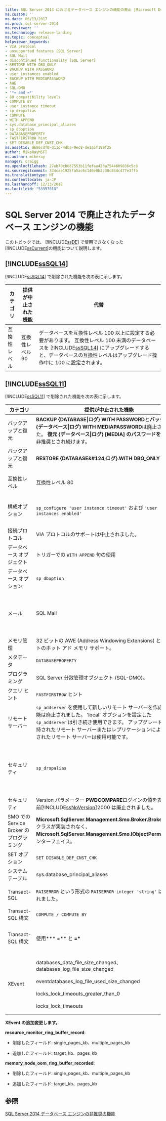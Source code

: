 ```yaml
---
title: SQL Server 2014 におけるデータベース エンジンの機能の廃止 |Microsoft Docs
ms.custom: ''
ms.date: 06/13/2017
ms.prod: sql-server-2014
ms.reviewer: ''
ms.technology: release-landing
ms.topic: conceptual
helpviewer_keywords:
- VIA protocol
- unsupported features [SQL Server]
- SQL Mail
- discontinued functionality [SQL Server]
- RESTORE WITH DBO_ONLY
- BACKUP WITH PASSWORD
- user instances enabled
- BACKUP WITH MEDIAPASSWORD
- AWE
- SQL-DMO
- '*= and =*'
- 80 compatibility levels
- COMPUTE BY
- user instance timeout
- sp_dropalias
- COMPUTE
- WITH APPEND
- sys.database_principal_aliases
- sp_dboption
- DATABASEPROPERTY
- FASTFIRSTROW hint
- SET DISABLE_DEF_CNST_CHK
ms.assetid: d686cdf0-d11d-4dba-9ec8-de1a5f189f25
author: MikeRayMSFT
ms.author: mikeray
manager: craigg
ms.openlocfilehash: 27eb70cb687553b11fefae423a7544609836c5c8
ms.sourcegitcommit: 334cae1925fa5ac6c140e0b2c38c844c477e3ffb
ms.translationtype: HT
ms.contentlocale: ja-JP
ms.lasthandoff: 12/13/2018
ms.locfileid: "53357018"
---
```

# <a name="discontinued-database-engine-functionality-in-sql-server-2014"></a>SQL Server 2014 で廃止されたデータベース エンジンの機能
  このトピックでは、 [!INCLUDE[ssDE](../includes/ssde-md.md)] で使用できなくなった [!INCLUDE[ssCurrent](../includes/sscurrent-md.md)]の機能について説明します。  
  
## <a name="discontinued-features-in-includesssql14includessssql14-mdmd"></a> [!INCLUDE[ssSQL14](../includes/sssql14-md.md)]  
 [!INCLUDE[ssSQL14](../includes/sssql14-md.md)] で削除された機能を次の表に示します。  
  
|カテゴリ|提供が中止された機能|代替|  
|--------------|--------------------------|-----------------|  
|互換性レベル|互換性レベル 90|データベースを互換性レベル 100 以上に設定する必要があります。 互換性レベル 100 未満のデータベースを [!INCLUDE[ssSQL14](../includes/sssql14-md.md)] にアップグレードすると、データベースの互換性レベルはアップグレード操作中に 100 に設定されます。|  
  
## <a name="discontinued-features-in-includesssql11includessssql11-mdmd"></a> [!INCLUDE[ssSQL11](../includes/sssql11-md.md)]  
 [!INCLUDE[ssSQL11](../includes/sssql11-md.md)] で削除された機能を次の表に示します。  
  
|カテゴリ|提供が中止された機能|代替|  
|--------------|--------------------------|-----------------|  
|バックアップと復元|**BACKUP {DATABASE&#124;ログ} WITH PASSWORD**と**バックアップ {データベース&#124;ログ} WITH MEDIAPASSWORD**は廃止されました。 **復元 {データベース&#124;ログ} [MEDIA] のパスワードを使用して**非推奨とされ続けます。|なし|  
|バックアップと復元|**RESTORE {DATABASE&AMP;#124;ログ}.WITH DBO_ONLY**|**RESTORE {DATABASE&AMP;#124;ログ}....RESTRICTED_USER を**|  
|互換性レベル|互換性レベル 80|データベースを以上に設定する必要があります互換性レベル 90 です。|  
|構成オプション|`sp_configure 'user instance timeout'` および `'user instances enabled'`|ローカル データベースの機能を使用します。 詳細については、次を参照してください[SqlLocalDB ユーティリティ。](../tools/sqllocaldb-utility.md)|  
|接続プロトコル|VIA プロトコルのサポートは中止されました。|代わりに TCP を使用してください。|  
|データベース オブジェクト|トリガーでの `WITH APPEND` 句の使用|トリガー全体を再作成してください。|  
|データベース オプション|`sp_dboption`|`ALTER DATABASE`|  
|メール|SQL Mail|データベース メールを使用してください。 詳細については、次を参照してください。[データベース メール](../relational-databases/database-mail/database-mail.md)と[Use Database Mail Instead of SQL Mail](../relational-databases/policy-based-management/use-database-mail-instead-of-sql-mail.md)します。|  
|メモリ管理|32 ビットの AWE (Address Windowing Extensions) と 32 ビットのホット アド メモリ サポート。|64 ビットのオペレーティング システムを使用します。|  
|メタデータ|`DATABASEPROPERTY`|`DATABASEPROPERTYEX`|  
|プログラミング|SQL Server 分散管理オブジェクト (SQL-DMO)。|SQL Server 管理オブジェクト (SMO)|  
|クエリ ヒント|`FASTFIRSTROW` ヒント|`OPTION (FAST` *n* `)`します。|  
|リモート サーバー|`sp_addserver` を使用して新しいリモート サーバーを作成する機能は廃止されました。 'local' オプションを設定した `sp_addserver` は引き続き使用できます。 アップグレード中に保持されたリモート サーバーまたはレプリケーションによって作成されたリモート サーバーは使用可能です。|リンク サーバーを使用してリモート サーバーを置き換えてください。|  
|セキュリティ|`sp_dropalias`|別名をユーザー アカウントとデータベース ロールの組み合わせで置き換えてください。 アップグレードされたデータベースで別名を削除するには、`sp_dropalias` を使用します。|  
|セキュリティ|Version パラメーター **PWDCOMPARE**ログインの値を表すよりも前[!INCLUDE[ssNoVersion](../includes/ssnoversion-md.md)]2000 は廃止されました。|なし|  
|SMO での Service Broker のプログラミング|**Microsoft.SqlServer.Management.Smo.Broker.BrokerPriority**クラスが実装されなく、 **Microsoft.SqlServer.Management.Smo.IObjectPermission**インターフェイス。||  
|SET オプション|`SET DISABLE_DEF_CNST_CHK`|[なし] :|  
|システム テーブル|sys.database_principal_aliases|別名の代わりにロールを使用してください。|  
|Transact-SQL|`RAISERROR` という形式の `RAISERROR integer 'string'` は廃止されました。|現在使用してステートメントを書き直してください**raiserror (...)** 構文。|  
|Transact-SQL 構文|`COMPUTE / COMPUTE BY`|`ROLLUP` を使用してください。|  
|Transact-SQL 構文|使用**\* =** と **=\***|ANSI 結合構文を使用してください。 詳細については、次を参照してください。 [(TRANSACT-SQL) から。](https://msdn.microsoft.com/library/ms177634\(SQL.105\).aspx)|  
|XEvent|databases_data_file_size_changed、databases_log_file_size_changed<br /><br /> eventdatabases_log_file_used_size_changed<br /><br /> locks_lock_timeouts_greater_than_0<br /><br /> locks_lock_timeouts|Database_file_size_change、database_file_size_change で置換<br /><br /> database_file_size_change<br /><br /> lock_timeout_greater_than_0<br /><br /> lock_timeout|  
  
 **XEvent の追加変更します。**  
  
 **resource_monitor_ring_buffer_record**:  
  
-   削除したフィールド: single_pages_kb、multiple_pages_kb  
  
-   追加したフィールド: target_kb、pages_kb  
  
 **memory_node_oom_ring_buffer_recorded**:  
  
-   削除したフィールド: single_pages_kb、multiple_pages_kb  
  
-   追加したフィールド: target_kb、pages_kb  
  
## <a name="see-also"></a>参照  
 [SQL Server 2014 データベース エンジンの非推奨の機能](deprecated-database-engine-features-in-sql-server-2016.md)  
  
  
